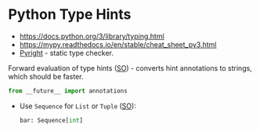 # Python Type Hints

* <https://docs.python.org/3/library/typing.html>
* <https://mypy.readthedocs.io/en/stable/cheat_sheet_py3.html>
* [Pyright](https://github.com/Microsoft/pyright) - static type checker.


Forward evaluation of type hints ([SO](https://stackoverflow.com/a/55344418/125246)) - converts hint annotations to strings, which should be faster.

```python
from __future__ import annotations 
```

* Use `Sequence` for `List` or `Tuple` ([SO](https://stackoverflow.com/a/42486054/125246)):

    ```python
    bar: Sequence[int]
    ```
